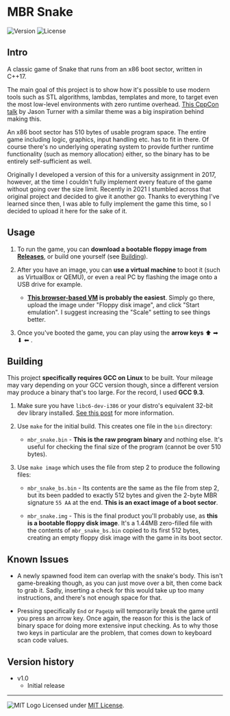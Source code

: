 # MBR Snake
![Version](https://img.shields.io/badge/Version-1.0-blue.svg) ![License](https://img.shields.io/badge/License-MIT-green.svg)


## Intro


A classic game of Snake that runs from an x86 boot sector, written in C++17.

The main goal of this project is to show how it's possible to use modern tools such as STL algorithms, lambdas, templates and more, to target even the most low-level environments with zero runtime overhead. [This CppCon talk](https://www.youtube.com/watch?v=zBkNBP00wJE) by Jason Turner with a similar theme was a big inspiration behind making this.

An x86 boot sector has 510 bytes of usable program space. The entire game including logic, graphics, input handling etc. has to fit in there. Of course there's no underlying operating system to provide further runtime functionality (such as memory allocation) either, so the binary has to be entirely self-sufficient as well.

Originally I developed a version of this for a university assignment in 2017, however, at the time I couldn't fully implement every feature of the game without going over the size limit. Recently in 2021 I stumbled across that original project and decided to give it another go. Thanks to everything I've learned since then, I was able to fully implement the game this time, so I decided to upload it here for the sake of it.


## Usage


1. To run the game, you can **download a bootable floppy image from [Releases](https://github.com/adam10603/mbr_snake/releases)**, or build one yourself (see [Building](#building)).

2. After you have an image, you can **use a virtual machine** to boot it (such as VirtualBox or QEMU), or even a real PC by flashing the image onto a USB drive for example.

    - **[This browser-based VM](https://copy.sh/v86/) is probably the easiest**. Simply go there, upload the image under "Floppy disk image", and click "Start emulation". I suggest increasing the "Scale" setting to see things better.

3. Once you've booted the game, you can play using the **arrow keys** ⬆ ➡ ⬇ ⬅ .


## Building


This project **specifically requires GCC on Linux** to be built. Your mileage may vary depending on your GCC version though, since a different version may produce a binary that's too large. For the record, I used **GCC 9.3**. 

1. Make sure you have `libc6-dev-i386` or your distro's equivalent 32-bit dev library installed. [See this post](https://stackoverflow.com/a/7412698/3606363) for more information.

2. Use `make` for the initial build. This creates one file in the `bin` directory:

    - `mbr_snake.bin` - **This is the raw program binary** and nothing else. It's useful for checking the final size of the program (cannot be over 510 bytes).

3. Use `make image` which uses the file from step 2 to produce the following files:

    - `mbr_snake_bs.bin` - Its contents are the same as the file from step 2, but its been padded to exactly 512 bytes and given the 2-byte MBR signature `55 AA` at the end. **This is an exact image of a boot sector**.

    - `mbr_snake.img` - This is the final product you'll probably use, as **this is a bootable floppy disk image**. It's a 1.44MB zero-filled file with the contents of `mbr_snake_bs.bin` copied to its first 512 bytes, creating an empty floppy disk image with the game in its boot sector.


## Known Issues


- A newly spawned food item can overlap with the snake's body. This isn't game-breaking though, as you can just move over a bit, then come back to grab it. Sadly, inserting a check for this would take up too many instructions, and there's not enough space for that.

- Pressing specifically `End` or `PageUp` will temporarily break the game until you press an arrow key. Once again, the reason for this is the lack of binary space for doing more extensive input checking. As to why those two keys in particular are the problem, that comes down to keyboard scan code values.


## Version history


* v1.0
  * Initial release


_____________________
![MIT Logo](https://upload.wikimedia.org/wikipedia/commons/thumb/0/0c/MIT_logo.svg/32px-MIT_logo.svg.png) Licensed under [MIT License](LICENSE).
